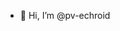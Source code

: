 - 👋 Hi, I’m @pv-echroid


<!---
pv-echroid/pv-echroid is a ✨ special ✨ repository because its `README.md` (this file) appears on your GitHub profile.
You can click the Preview link to take a look at your changes.
--->
